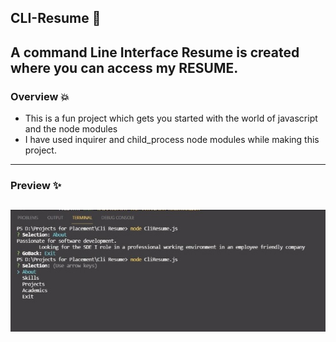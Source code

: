 ## CLI-Resume 📨
A command Line Interface Resume is created where you can access my RESUME.
-----------
### Overview 💥
- This is a fun project which gets you started with the world of javascript and the node modules
- I have used inquirer and child_process node modules while making this project.
-----------
### Preview ✨

![](images/cli-preview.jpeg)
-------------------

